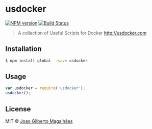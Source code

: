 # usdocker 
[![NPM version](https://badge.fury.io/js/usdocker.svg)](https://npmjs.org/package/usdocker) 
[![Build Status](https://travis-ci.org/usdocker/usdocker.svg?branch=master)](https://travis-ci.org/usdocker/usdocker)

> A collection of Useful Scripts for Docker http://usdocker.com

## Installation

```sh
$ npm install global --save usdocker
```

## Usage

```js
var usdocker = require('usdocker');
usdocker();
```

## License

MIT © [Joao Gilberto Magalhães](https://github.com/byjg/)

